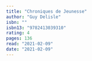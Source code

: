 ```yaml
---
title: "Chroniques de Jeunesse"
author: "Guy Delisle"
isbn: ""
isbn13: "9782413039310"
rating: 4
pages: 136
read: "2021-02-09"
date: "2021-02-09"
---
```


